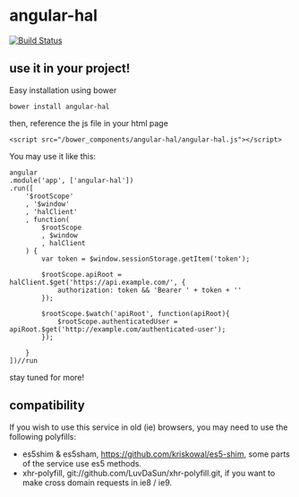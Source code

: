 # angular-hal

[![Build Status](https://travis-ci.org/LuvDaSun/angular-hal.svg)](https://travis-ci.org/LuvDaSun/angular-hal)

## use it in your project!

Easy installation using bower
	
	bower install angular-hal


then, reference the js file in your html page

	<script src="/bower_components/angular-hal/angular-hal.js"></script>


You may use it like this:
	
	angular
	.module('app', ['angular-hal'])
	.run([
		'$rootScope'
		, '$window'
		, 'halClient'
		, function(
			$rootScope
			, $window
			, halClient
		) {
			var token = $window.sessionStorage.getItem('token');

			$rootScope.apiRoot = halClient.$get('https://api.example.com/', {
				authorization: token && 'Bearer ' + token + ''
			});
		
			$rootScope.$watch('apiRoot', function(apiRoot){
				$rootScope.authenticatedUser = apiRoot.$get('http://example.com/authenticated-user');
			});

		}
	])//run

stay tuned for more!


## compatibility

If you wish to use this service in old (ie) browsers, you may need to use the following polyfills:
- es5shim & es5sham, https://github.com/kriskowal/es5-shim, some parts of the service use es5 methods.
- xhr-polyfill, git://github.com/LuvDaSun/xhr-polyfill.git, if you want to make cross domain requests in ie8 / ie9.

